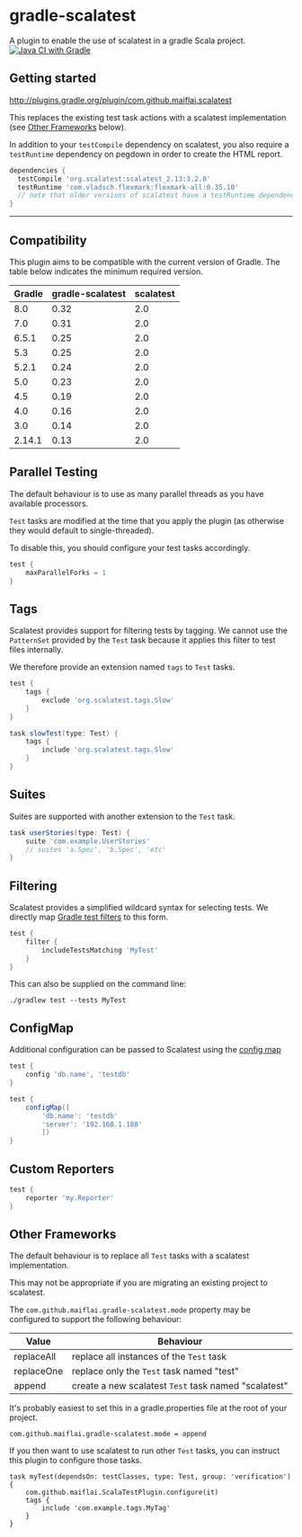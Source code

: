 gradle-scalatest
================
A plugin to enable the use of scalatest in a gradle Scala project. [![Java CI with Gradle](https://github.com/maiflai/gradle-scalatest/actions/workflows/gradle.yml/badge.svg)](https://github.com/maiflai/gradle-scalatest/actions/workflows/gradle.yml)

Getting started
---------------
http://plugins.gradle.org/plugin/com.github.maiflai.scalatest

This replaces the existing test task actions with a scalatest implementation (see [Other Frameworks](#other-frameworks) below).

In addition to your `testCompile` dependency on scalatest, you also require a `testRuntime` dependency on pegdown in
order to create the HTML report.

```groovy
dependencies {
  testCompile 'org.scalatest:scalatest_2.13:3.2.0'
  testRuntime 'com.vladsch.flexmark:flexmark-all:0.35.10'
  // note that older versions of scalatest have a testRuntime dependency on pegdown to produce HTML reports.
}
```
---

Compatibility
-------------
This plugin aims to be compatible with the current version of Gradle. 
The table below indicates the minimum required version.

|Gradle|gradle-scalatest|scalatest|
|------|----------------|---------|
|8.0   |0.32            |2.0      |
|7.0   |0.31            |2.0      |
|6.5.1 |0.25            |2.0      |
|5.3   |0.25            |2.0      |
|5.2.1 |0.24            |2.0      |
|5.0   |0.23            |2.0      |
|4.5   |0.19            |2.0      |
|4.0   |0.16            |2.0      |
|3.0   |0.14            |2.0      |
|2.14.1|0.13            |2.0      |

Parallel Testing
----------------
The default behaviour is to use as many parallel threads as you have available processors.

`Test` tasks are modified at the time that you apply the plugin (as otherwise they would default to single-threaded).

To disable this, you should configure your test tasks accordingly.

```groovy
test {
    maxParallelForks = 1
}
```

Tags
----
Scalatest provides support for filtering tests by tagging. We cannot use the `PatternSet` provided by the `Test`
task because it applies this filter to test files internally.

We therefore provide an extension named `tags` to `Test` tasks.

```groovy
test {
    tags {
        exclude 'org.scalatest.tags.Slow'
    }
}

task slowTest(type: Test) {
    tags {
        include 'org.scalatest.tags.Slow'
    }
}
```

Suites
------
Suites are supported with another extension to the `Test` task.
```groovy
task userStories(type: Test) {
    suite 'com.example.UserStories'
    // suites 'a.Spec', 'b.Spec', 'etc'
}
```

Filtering
---------
Scalatest provides a simplified wildcard syntax for selecting tests. 
We directly map [Gradle test filters](https://docs.gradle.org/current/javadoc/org/gradle/api/tasks/testing/TestFilter.html) to this form.

```groovy
test {
    filter {
        includeTestsMatching 'MyTest'
    }
}
```

This can also be supplied on the command line:

```
./gradlew test --tests MyTest
```

ConfigMap
---------
Additional configuration can be passed to Scalatest using the [config map](http://www.scalatest.org/user_guide/using_the_runner#configMapSection)

```groovy 
test {
    config 'db.name', 'testdb'
}
```

```groovy 
test {
    configMap([
        'db.name': 'testdb'
        'server': '192.168.1.188'
        ])
}
```

Custom Reporters
----------------
```groovy
test {
    reporter 'my.Reporter'
}
```

Other Frameworks
----------------
The default behaviour is to replace all `Test` tasks with a scalatest implementation.

This may not be appropriate if you are migrating an existing project to scalatest.

The `com.github.maiflai.gradle-scalatest.mode` property may be configured to support the following behaviour:

|Value        |Behaviour                                              |
|-------------|-------------------------------------------------------|
|replaceAll   |replace all instances of the `Test` task               |
|replaceOne   |replace only the `Test` task named "test"              |
|append       |create a new scalatest `Test` task named "scalatest"   |

It's probably easiest to set this in a gradle.properties file at the root of your project.

```
com.github.maiflai.gradle-scalatest.mode = append
```

If you then want to use scalatest to run other `Test` tasks, you can instruct this plugin to configure those tasks.

```
task myTest(dependsOn: testClasses, type: Test, group: 'verification') {
    com.github.maiflai.ScalaTestPlugin.configure(it)
    tags {
        include 'com.example.tags.MyTag'
    }
}
```